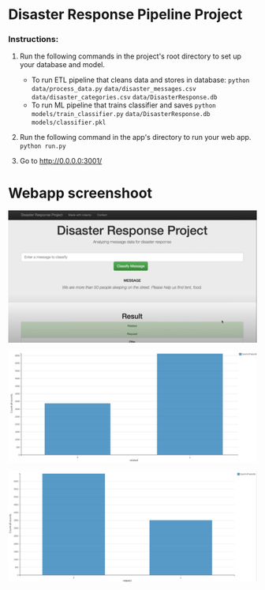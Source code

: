 # Disaster Response Pipeline Project

### Instructions:
1. Run the following commands in the project's root directory to set up your database and model.

    - To run ETL pipeline that cleans data and stores in database:
        `python data/process_data.py` `data/disaster_messages.csv` `data/disaster_categories.csv` `data/DisasterResponse.db`
    - To run ML pipeline that trains classifier and saves
        `python models/train_classifier.py` `data/DisasterResponse.db` `models/classifier.pkl`

2. Run the following command in the app's directory to run your web app.
    `python run.py`

3. Go to http://0.0.0.0:3001/

# Webapp screenshoot
![alt text](https://github.com/Nhan121/Udacity_project2_disaster_response/blob/main/Fig_1_1.jpg)

![alt text](https://github.com/Nhan121/Udacity_project2_disaster_response/blob/main/Fig_1_2.jpg)


![alt text](https://github.com/Nhan121/Udacity_project2_disaster_response/blob/main/Fig_1_3.jpg)
